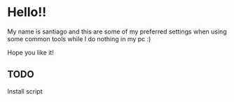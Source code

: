 # Hello!!
My name is santiago and this are some of my preferred settings when using some common tools while I do nothing in my pc :)

Hope you like it!

## TODO
Install script

